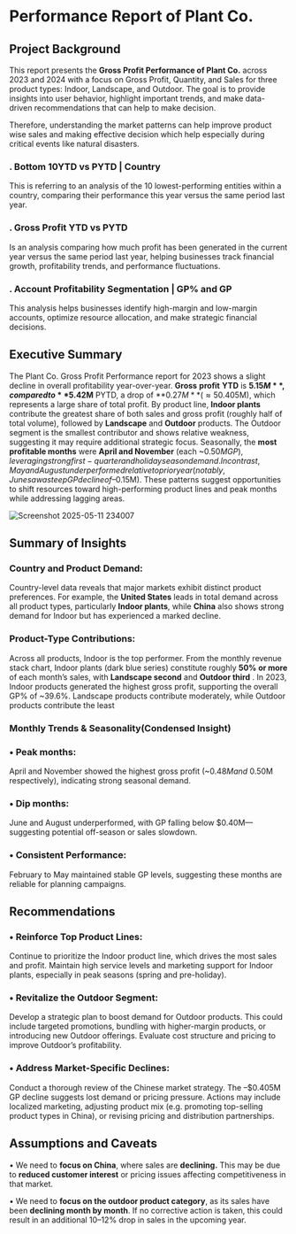 

  # Performance Report of Plant Co.

  
  
                                            
 ## Project Background 
This report presents the **Gross Profit Performance of Plant Co.** across 2023 and 2024 with a focus on Gross Profit, Quantity, and Sales for three product types: Indoor, Landscape, and Outdoor. The goal is to provide insights into user behavior, highlight important trends, and make data-driven recommendations that can help to make decision.

Therefore, understanding the market patterns can help improve product wise sales and making effective decision which help especially during critical events like natural disasters.

 ### . Bottom 10YTD vs PYTD | Country 
 This is referring to an analysis of the 10 lowest-performing entities within a country, comparing their performance this year versus the same period last year.
 
  ### . Gross Profit YTD vs PYTD 
  Is an analysis comparing how much profit has been generated in the current year versus the same period last year, helping businesses track financial growth, profitability trends, and performance fluctuations.
  
  ### . Account Profitability Segmentation | GP% and GP
   This analysis helps businesses identify high-margin and low-margin accounts, optimize resource allocation, and make strategic financial decisions.

## Executive Summary 
The Plant Co. Gross Profit Performance report for 2023 shows a slight decline in overall profitability year-over-year. **Gross** **profit** **YTD** is **$5.15M**, compared to **$5.42M** PYTD, a drop of **$0.27M** (≈ 5%). The **gross profit margin (GP%)** remains strong at **39.6%.** The primary driver of the shortfall is a significant downturn in the Chinese market (–$0.405M), which represents a large share of total profit. By product line, **Indoor plants** contribute the greatest share of both sales and gross profit (roughly half of total volume), followed by **Landscape** and **Outdoor** products. The Outdoor segment is the smallest contributor and shows relative weakness, suggesting it may require additional strategic focus. Seasonally, the **most profitable months** were **April and November** (each ~$0.50M GP), leveraging strong first-quarter and holiday season demand. In contrast, May and August underperformed relative to prior year (notably, June saw a steep GP decline of –$0.15M). These patterns suggest opportunities to shift resources toward high-performing product lines and peak months while addressing lagging areas.

![Screenshot 2025-05-11 234007](https://github.com/user-attachments/assets/39285a6c-0c7c-4007-957c-65de3c3d00eb)



## Summary of Insights 
### Country and Product Demand:
Country-level data reveals that major markets exhibit distinct product preferences. For example, the **United States** leads in total demand across all product types, particularly **Indoor plants**, while **China** also shows strong demand for Indoor but has experienced a marked decline. 
 
 ### Product-Type Contributions:
 Across all products, Indoor is the top performer. From the monthly revenue stack chart, Indoor plants (dark blue series) constitute roughly **50% or more** of each month’s sales, with  **Landscape second** and **Outdoor third** . In 2023, Indoor products generated the highest gross profit, supporting the overall GP% of ~39.6%. Landscape products contribute moderately, while Outdoor products contribute the least 
 
### Monthly Trends & Seasonality(Condensed Insight)
### •	 Peak months:
April and November showed the highest gross profit (~$0.48M and ~$0.50M respectively), indicating strong seasonal demand.
### •	Dip months:
June and August underperformed, with GP falling below $0.40M—suggesting potential off-season or sales slowdown.
### •	Consistent Performance:
February to May maintained stable GP levels, suggesting these months are reliable for planning campaigns.
 
## Recommendations
### •	Reinforce Top Product Lines:
Continue to prioritize the Indoor product line, which drives the most sales and profit. Maintain high service levels and marketing support for Indoor plants, especially in peak seasons (spring and pre-holiday).
### •	Revitalize the Outdoor Segment:
Develop a strategic plan to boost demand for Outdoor products. This could include targeted promotions, bundling with higher-margin products, or introducing new Outdoor offerings. Evaluate cost structure and pricing to improve Outdoor’s profitability.

### •	Address Market-Specific Declines:
Conduct a thorough review of the Chinese market strategy. The –$0.405M GP decline suggests lost demand or pricing pressure. Actions may include localized marketing, adjusting product mix (e.g. promoting top-selling product types in China), or revising pricing and distribution partnerships.

## Assumptions and Caveats
•	We need to **focus on China**, where sales are **declining.** This may be due to **reduced customer interest** or pricing issues affecting competitiveness in that market.

•	We need to **focus on the outdoor product category**, as its sales have been **declining month by month**. If no corrective action is taken, this could result in an additional 10–12% drop in sales in the upcoming year.
